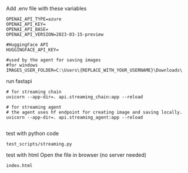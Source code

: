 Add .env file with these variables

```
OPENAI_API_TYPE=azure
OPENAI_API_KEY=
OPENAI_API_BASE=
OPENAI_API_VERSION=2023-03-15-preview

#HuggingFace API
HUGGINGFACE_API_KEY=

#used by the agent for saving images
#for windows
IMAGES_USER_FOLDER=C:\Users\{REPLACE_WITH_YOUR_USERNAME}\Downloads\
```

run fastapi

```
# for streaming chain
uvicorn --app-dir=. api.streaming_chain:app --reload

# for streaming agent
# the agent uses hf endpoint for creating image and saving locally.
uvicorn --app-dir=. api.streaming_agent:app --reload


```

test with python code

```
test_scripts/streaming.py
```

test with html
Open the file in browser (no server needed)

```
index.html
```
